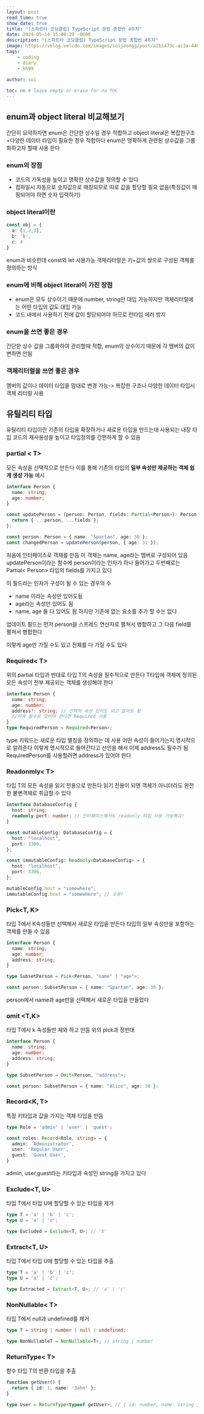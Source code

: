 ```yaml
---
layout: post
read_time: true
show_date: true
title: "[스파르타 코딩클럽] TypeScript 문법 종합반 4주차"
date: 2024-05-14 15:00:20 -0600
description: "[스파르타 코딩클럽] TypeScript 문법 종합반 4주차"
image: https://velog.velcdn.com/images/soijeongg/post/a2b1473c-ac3a-440d-a469-72902a1e81a9/image.png
tags: 
    - coding
    - diary
    - hh99
 
author: soi

toc: no # leave empty or erase for no TOC
---
```


## enum과 object literal 비교해보기 
간단히 요약하자면 enum은 간단한 상수일 경우 적합하고 object literal은 복잡한구조+다양한 데이터 타입이 필요한 경우 적합하다 
enum은 명확하게 관련된 상수값을 그룹화하고자 할때 사용 한다 
### enum의 장점
- 코드의 가독성을 높이고 명확한 상수값을 정의할 수 있다 
- 컴파일시 자동으로 숫자값으로 매칭되므로 따로 값을 할당할 필요 없음(특정값이 매핑되어야 하면 숫자 입력하기)

### object literal이란
```typescript
const obj = {
  a: [1,2,3],
  b: 'b',
  c: 4
}
```
enum과 비슷한데 const와 let 사용가능
객체리터럴은 키+값의 쌍으로 구성된 객체를 정의하는 방식

### enum에 비해 object literal이 가진 장점
  - enum은 모두 상수이기 때문에 number, string만 대입 가능하지만 객체리터럴에는 어떤 타입의 값도 대입 가능
  - 코드 내에서 사용하기 전에 값이 할당되어야 하므로 런타임 에러 방지 

### enum을 쓰면 좋은 경우 
간단한 상수 값을 그룹화하여 관리할때 적합, enum의 상수이기 때문에 각 멤버의 값이 변하면 안됨
### 객체리터럴을 쓰면 좋은 경우
멤버의 값이나 데이터 타입을 맘대로 변경 가능-> 복잡한 구조나 다양한 데이터 타입시 객체 리터럴 사용

## 유틸리티 타입
유틸리티 타입이란 기존의 타입을 확장하거나 새로운 타입을 만드는데 사용되는 내장 타입
코드의 재사용성을 높이고 타입정의를 간편하게 할 수 있음

### partial < T>
모든 속성을 선택적으로 만든다  이를 통해 기존의 타입의 **일부 속성만 제공하는 객체 쉽게 생성 가능**
예시
```typescript
interface Person {
  name: string;
  age: number;
}

const updatePerson = (person: Person, fields: Partial<Person>): Person => {
  return { ...person, ...fields };
};

const person: Person = { name: "Spartan", age: 30 };
const changedPerson = updatePerson(person, { age: 31 });
```
처음에 인터페이스로 객체를 만듬 이 객체는 name, age라는 멤버로 구성되어 있음
updatePerson이라는 함수에 person이라는 인자가 하나 들어가고 두번째로는 Partial< Person> 타입의 fields를 가지고 있다

이 필드라는 인자가 구성이 될 수 있는 경우의 수
- name 이라는 속성만 있어도됨
- age라는 속성만 있어도 됨
- name, age 둘 다 있어도 됨
하지만 기존에 없는 요소를 추가 할 수는 없다 

업데이트 필드는 먼저 person을 스프레드 연산자로 펼쳐서 병합하고 그 다음 field를 펼쳐서 병합한다 

이렇게 age만 가질 수도 있고 전체를 다 가질 수도 있다 

### Required< T>
위의 partial 타입과 반대로 타입 T의 속성을 필수적으로 만든다 
T타입에 객체에 정의된 모든 속성이 전부 제공되는 객체를 생성해야 한다 
```typescript
interface Person {
  name: string;
  age: number;
  address?: string; // 선택적 속성 있어도 되고 없어도 됨 
  //이게 필수로 있어야 한다면 Required 사용
}
type RequiredPerson = Required<Person>;
```
type 키워드는 새로운 타입 별칭을 정의하는 데 사용
어떤 속성이 들어가는지 명시적으로 알려준다 
이렇게 명시적으로 들어간다고 선언을 해서 이제 address도 필수가 됨 RequiredPerson를 사용할려면 address가 있어야 한다 

### Readonmly< T>
타입 T의 모든 속성을 읽기 전용으로 만든다 읽기 전용이 되면 객체가 아니더라도 완전한 불변객체로 취급할 수 있다 
```typescript
interface DatabaseConfig {
  host: string;
  readonly port: number; // 인터페이스에서도 readonly 타입 사용 가능해요!
}

const mutableConfig: DatabaseConfig = {
  host: "localhost",
  port: 3306,
};

const immutableConfig: Readonly<DatabaseConfig> = {
  host: "localhost",
  port: 3306,
};

mutableConfig.host = "somewhere";
immutableConfig.host = "somewhere"; // 오류!
```

### Pick<T, K>
타입 T에서 K속성들만 선택해서 새로운 타입을 만든다 
타입의 일부 속성만을 포함하는 객체를 만들 수 있음
```typescript
interface Person {
  name: string;
  age: number;
  address: string;
}

type SubsetPerson = Pick<Person, "name" | "age">;

const person: SubsetPerson = { name: "Spartan", age: 30 };
```
person에서 name과 age만을 선택해서 새로운 타입을 만들었다 

### omit <T,K>
타입 T에서 k 속성들만 제와 하고 만듬 위의 pick과 정반대 
```typescript
interface Person {
  name: string;
  age: number;
  address: string;
}

type SubsetPerson = Omit<Person, "address">;

const person: SubsetPerson = { name: "Alice", age: 30 };
```
### Record<K, T>
특정 키타입과 값을 가지는 객체 타입을 만듬
```typescript
type Role = 'admin' | 'user' | 'guest';

const roles: Record<Role, string> = {
  admin: 'Administrator',
  user: 'Regular User',
  guest: 'Guest User',
}
```
admin, user,guest라는 키타입과 속성인 string을 가지고 있다 

### Exclude<T, U>
타입 T에서 타입 U에 할당할 수 있는 타입을 제거
```typescript
type T = 'a' | 'b' | 'c';
type U = 'a' | 'c';

type Excluded = Exclude<T, U>; // 'b'
```

### Extract<T, U>
타입 T에서 타입 U에 할당할 수 있는 타입을 추출
```typescript
type T = 'a' | 'b' | 'c';
type U = 'a' | 'c';

type Extracted = Extract<T, U>; // 'a' | 'c'

```

### NonNullable< T>
  타입 T에서 null과 undefined를 제거
```typescript
type T = string | number | null | undefined;

type NonNullableT = NonNullable<T>; // string | number

```

### ReturnType< T>
함수 타입 T의 반환 타입을 추출
```typescript
function getUser() {
  return { id: 1, name: 'John' };
}

type User = ReturnType<typeof getUser>; // { id: number, name: string }
```